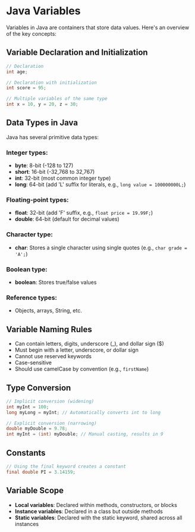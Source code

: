 # Java Variables

Variables in Java are containers that store data values. Here's an overview of the key concepts:

## Variable Declaration and Initialization

```java
// Declaration
int age;

// Declaration with initialization
int score = 95;

// Multiple variables of the same type
int x = 10, y = 20, z = 30;
```

## Data Types in Java

Java has several primitive data types:

### Integer types:
- **byte**: 8-bit (-128 to 127)
- **short**: 16-bit (-32,768 to 32,767)
- **int**: 32-bit (most common integer type)
- **long**: 64-bit (add 'L' suffix for literals, e.g., `long value = 100000000L;`)

### Floating-point types:
- **float**: 32-bit (add 'F' suffix, e.g., `float price = 19.99F;`)
- **double**: 64-bit (default for decimal values)

### Character type:
- **char**: Stores a single character using single quotes (e.g., `char grade = 'A';`)

### Boolean type:
- **boolean**: Stores true/false values

### Reference types:
- Objects, arrays, String, etc.

## Variable Naming Rules

- Can contain letters, digits, underscore (_), and dollar sign ($)
- Must begin with a letter, underscore, or dollar sign
- Cannot use reserved keywords
- Case-sensitive
- Should use camelCase by convention (e.g., `firstName`)

## Type Conversion

```java
// Implicit conversion (widening)
int myInt = 100;
long myLong = myInt; // Automatically converts int to long

// Explicit conversion (narrowing)
double myDouble = 9.78;
int myInt = (int) myDouble; // Manual casting, results in 9
```

## Constants

```java
// Using the final keyword creates a constant
final double PI = 3.14159;
```

## Variable Scope

- **Local variables**: Declared within methods, constructors, or blocks
- **Instance variables**: Declared in a class but outside methods
- **Static variables**: Declared with the static keyword, shared across all instances

